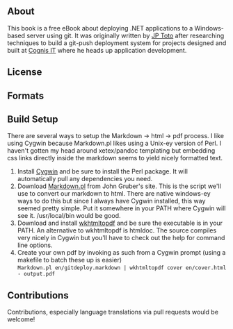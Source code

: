 ## About ##
This book is a free eBook about deploying .NET applications to a Windows-based server using git. It was originally written by [JP Toto](http://jptoto.jp) after researching techniques to build a git-push deployment system for projects designed and built at [Cognis IT](http://www.cognisit.com) where he heads up application development.
## License ##
## Formats ##
## Build Setup ##
There are several ways to setup the Markdown -> html -> pdf process. I like using Cygwin because Markdown.pl
likes using a Unix-ey version of Perl. I haven't gotten my head around xetex/pandoc templating but embedding css
links directly inside the markdown seems to yield nicely formatted text.  

1. Install [Cygwin](http://www.cygwin.com) and be sure to install the Perl package. It will automatically pull
any dependencies you need.
2.  Download [Markdown.pl](http://daringfireball.net/projects/markdown/) from John Gruber's site. This is the script we'll use
to convert our markdown to html. There are native windows-ey ways to do this but since I always have Cygwin installed, this way
seemed pretty simple. Put it somewhere in your PATH where Cygwin will see it. /usr/local/bin would be good.
3. Download and install [wkhtmltopdf](http://code.google.com/p/wkhtmltopdf/) and be sure the executable is in your PATH. An alternative
to wkhtmltopdf is htmldoc. The source compiles very nicely in Cygwin but you'll have to check out the help for command line options.
4. Create your own pdf by invoking as such from a Cygwin prompt (using a makefile to batch these up is easier)  
`Markdown.pl en/gitdeploy.markdown | wkhtmltopdf cover en/cover.html - output.pdf`

## Contributions ##
Contributions, especially language translations via pull requests would be welcome!